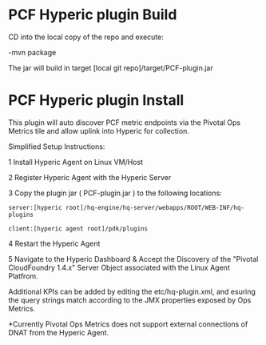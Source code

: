 PCF Hyperic plugin Build
==========================

CD into the local copy of the repo and execute:

  -mvn package
  
  The jar will build in target [local git repo]/target/PCF-plugin.jar

PCF Hyperic plugin Install
==========================

This plugin will auto discover PCF metric endpoints via the Pivotal Ops Metrics tile and allow uplink into Hyperic for collection.

Simplified Setup Instructions:

1   Install Hyperic Agent on Linux VM/Host

2   Register Hyperic Agent with the Hyperic Server

3   Copy the plugin jar ( PCF-plugin.jar ) to the following locations:

    server:[hyperic root]/hq-engine/hq-server/webapps/ROOT/WEB-INF/hq-plugins

    client:[hyperic agent root]/pdk/plugins


4   Restart the Hyperic Agent

5   Navigate to the Hyperic Dashboard & Accept the Discovery of the "Pivotal CloudFoundry 1.4.x" Server Object
    associated with the Linux Agent Platfrom.


Additional KPIs can be added by editing the etc/hq-plugin.xml, and esuring the query strings match according to the JMX properties exposed by Ops Metrics.

*Currently Pivotal Ops Metrics does not support external connections of DNAT from the Hyperic Agent.
